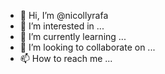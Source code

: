 - 👋 Hi, I’m @nicollyrafa
- 👀 I’m interested in ...
- 🌱 I’m currently learning ...
- 💞️ I’m looking to collaborate on ...
- 📫 How to reach me ...

<!---
nicollyrafa/nicollyrafa is a ✨ special ✨ repository because its `README.md` (this file) appears on your GitHub profile.
You can click the Preview link to take a look at your changes.
--->
